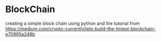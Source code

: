 # BlockChain
creating a simple block chain using python 
and the tutorial from https://medium.com/crypto-currently/lets-build-the-tiniest-blockchain-e70965a248b
